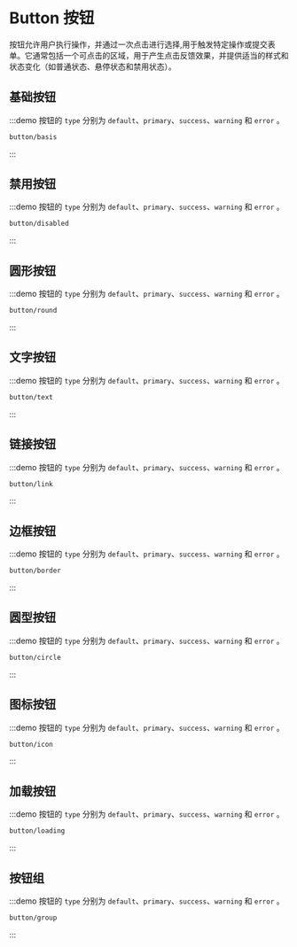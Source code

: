 # Button 按钮
按钮允许用户执行操作，并通过一次点击进行选择,用于触发特定操作或提交表单。它通常包括一个可点击的区域，用于产生点击反馈效果，并提供适当的样式和状态变化（如普通状态、悬停状态和禁用状态）。
## 基础按钮
:::demo 按钮的 `type` 分别为 `default`、`primary`、`success`、`warning` 和 `error` 。
```html
button/basis
```
:::


## 禁用按钮
:::demo 按钮的 `type` 分别为 `default`、`primary`、`success`、`warning` 和 `error` 。
```html
button/disabled
```
:::

## 圆形按钮
:::demo 按钮的 `type` 分别为 `default`、`primary`、`success`、`warning` 和 `error` 。
```html
button/round
```
:::

## 文字按钮
:::demo 按钮的 `type` 分别为 `default`、`primary`、`success`、`warning` 和 `error` 。
```html
button/text
```
:::

## 链接按钮
:::demo 按钮的 `type` 分别为 `default`、`primary`、`success`、`warning` 和 `error` 。
```html
button/link
```
:::

## 边框按钮
:::demo 按钮的 `type` 分别为 `default`、`primary`、`success`、`warning` 和 `error` 。
```html
button/border
```
:::

## 圆型按钮
:::demo 按钮的 `type` 分别为 `default`、`primary`、`success`、`warning` 和 `error` 。
```html
button/circle
```
:::

## 图标按钮
:::demo 按钮的 `type` 分别为 `default`、`primary`、`success`、`warning` 和 `error` 。
```html
button/icon
```
:::

## 加载按钮
:::demo 按钮的 `type` 分别为 `default`、`primary`、`success`、`warning` 和 `error` 。
```html
button/loading
```
:::

## 按钮组
:::demo 按钮的 `type` 分别为 `default`、`primary`、`success`、`warning` 和 `error` 。
```html
button/group
```
:::


<!-- ## Button 属性
|属性|说明|类型|默认值|
|:-|:-|:-|:-|
|circle |圆形按钮|```Boolean```|false|
|block  |块级按钮|```Boolean```|false|
|loading|加载状态|```Boolean```|false|


### Button 方法 -->
